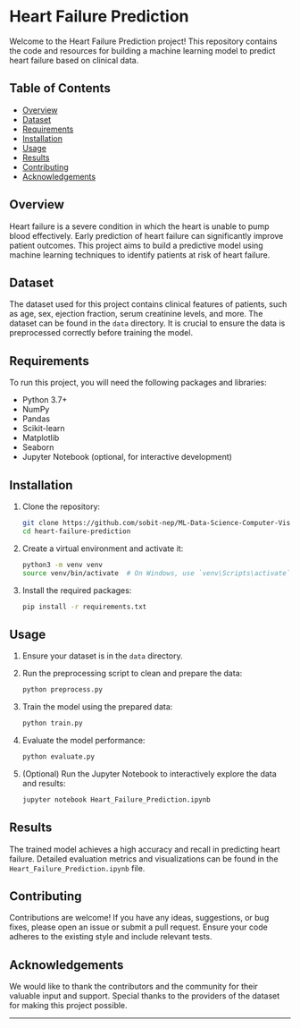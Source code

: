 # Heart Failure Prediction

Welcome to the Heart Failure Prediction project! This repository contains the code and resources for building a machine learning model to predict heart failure based on clinical data.

## Table of Contents

- [Overview](#overview)
- [Dataset](#dataset)
- [Requirements](#requirements)
- [Installation](#installation)
- [Usage](#usage)
- [Results](#results)
- [Contributing](#contributing)
- [Acknowledgements](#acknowledgements)

## Overview

Heart failure is a severe condition in which the heart is unable to pump blood effectively. Early prediction of heart failure can significantly improve patient outcomes. This project aims to build a predictive model using machine learning techniques to identify patients at risk of heart failure.

## Dataset

The dataset used for this project contains clinical features of patients, such as age, sex, ejection fraction, serum creatinine levels, and more. The dataset can be found in the `data` directory. It is crucial to ensure the data is preprocessed correctly before training the model.

## Requirements

To run this project, you will need the following packages and libraries:

- Python 3.7+
- NumPy
- Pandas
- Scikit-learn
- Matplotlib
- Seaborn
- Jupyter Notebook (optional, for interactive development)
  

## Installation

1. Clone the repository:
   
   ```bash
   git clone https://github.com/sobit-nep/ML-Data-Science-Computer-Vision/projects/heart-failure-prediction.git
   cd heart-failure-prediction
   ```

3. Create a virtual environment and activate it:

   ```bash
   python3 -m venv venv
   source venv/bin/activate  # On Windows, use `venv\Scripts\activate`
   ```

4. Install the required packages:

   ```bash
   pip install -r requirements.txt
   ```

## Usage

1. Ensure your dataset is in the `data` directory.

2. Run the preprocessing script to clean and prepare the data:

   ```bash
   python preprocess.py
   ```

3. Train the model using the prepared data:

   ```bash
   python train.py
   ```

4. Evaluate the model performance:

   ```bash
   python evaluate.py
   ```

5. (Optional) Run the Jupyter Notebook to interactively explore the data and results:

   ```bash
   jupyter notebook Heart_Failure_Prediction.ipynb
   ```

## Results

The trained model achieves a high accuracy and recall in predicting heart failure. Detailed evaluation metrics and visualizations can be found in the `Heart_Failure_Prediction.ipynb` file.

## Contributing

Contributions are welcome! If you have any ideas, suggestions, or bug fixes, please open an issue or submit a pull request. Ensure your code adheres to the existing style and include relevant tests.

## Acknowledgements

We would like to thank the contributors and the community for their valuable input and support. Special thanks to the providers of the dataset for making this project possible.

---

